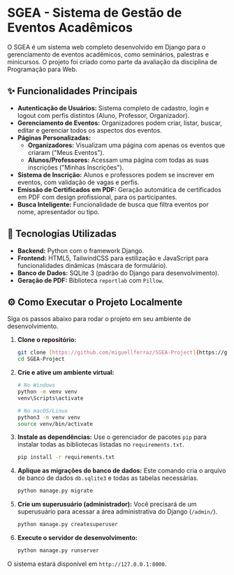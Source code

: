 # SGEA - Sistema de Gestão de Eventos Acadêmicos

O SGEA é um sistema web completo desenvolvido em Django para o gerenciamento de eventos acadêmicos, como seminários, palestras e minicursos. O projeto foi criado como parte da avaliação da disciplina de Programação para Web.

## ✨ Funcionalidades Principais

- **Autenticação de Usuários:** Sistema completo de cadastro, login e logout com perfis distintos (Aluno, Professor, Organizador).
- **Gerenciamento de Eventos:** Organizadores podem criar, listar, buscar, editar e gerenciar todos os aspectos dos eventos.
- **Páginas Personalizadas:**
    - **Organizadores:** Visualizam uma página com apenas os eventos que criaram ("Meus Eventos").
    - **Alunos/Professores:** Acessam uma página com todas as suas inscrições ("Minhas Inscrições").
- **Sistema de Inscrição:** Alunos e professores podem se inscrever em eventos, com validação de vagas e perfis.
- **Emissão de Certificados em PDF:** Geração automática de certificados em PDF com design profissional, para os participantes.
- **Busca Inteligente:** Funcionalidade de busca que filtra eventos por nome, apresentador ou tipo.

## 🚀 Tecnologias Utilizadas

- **Backend:** Python com o framework Django.
- **Frontend:** HTML5, TailwindCSS para estilização e JavaScript para funcionalidades dinâmicas (máscara de formulário).
- **Banco de Dados:** SQLite 3 (padrão do Django para desenvolvimento).
- **Geração de PDF:** Biblioteca `reportlab` com `Pillow`.

## ⚙️ Como Executar o Projeto Localmente

Siga os passos abaixo para rodar o projeto em seu ambiente de desenvolvimento.

1.  **Clone o repositório:**
    ```bash
    git clone [https://github.com/miguellferraz/SGEA-Project](https://github.com/miguellferraz/SGEA-Project)
    cd SGEA-Project
    ```

2.  **Crie e ative um ambiente virtual:**
    ```bash
    # No Windows
    python -m venv venv
    venv\Scripts\activate

    # No macOS/Linux
    python3 -m venv venv
    source venv/bin/activate
    ```

3.  **Instale as dependências:**
    Use o gerenciador de pacotes `pip` para instalar todas as bibliotecas listadas no `requirements.txt`.
    ```bash
    pip install -r requirements.txt
    ```

4.  **Aplique as migrações do banco de dados:**
    Este comando cria o arquivo de banco de dados `db.sqlite3` e todas as tabelas necessárias.
    ```bash
    python manage.py migrate
    ```

5.  **Crie um superusuário (administrador):**
    Você precisará de um superusuário para acessar a área administrativa do Django (`/admin/`).
    ```bash
    python manage.py createsuperuser
    ```

6.  **Execute o servidor de desenvolvimento:**
    ```bash
    python manage.py runserver
    ```

O sistema estará disponível em `http://127.0.0.1:8000`.